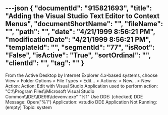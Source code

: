 ---json
{
  "documentId": "915821693",
  "title": "Adding the Visual Studio Text Editor to Context Menus",
  "documentShortName": "",
  "fileName": "",
  "path": "",
  "date": "4/21/1999 8:56:21 PM",
  "modificationDate": "4/21/1999 8:56:21 PM",
  "templateId": "",
  "segmentId": "77",
  "isRoot": "False",
  "isActive": "True",
  "sortOrdinal": "",
  "clientId": "",
  "tag": ""
}
---

From the Active Desktop by Internet Explorer 4.x-based systems, choose View &gt; Folder Options &gt; File Types &gt; Edit... &gt; Actions: &gt; New... &gt; New Action:
    Action: Edit with Visual Studio
    Application used to perform action:
        &quot;C:&bsol;&bsol;Program Files&bsol;&bsol;Microsoft Visual Studio            Common&bsol;&bsol;IDE&bsol;&bsol;IDE98&bsol;&bsol;devenv.exe&quot; &quot;%1&quot;
    Use DDE: (checked)
    DDE Message: Open(&quot;%1&quot;)
    Application: vstudio
    DDE Application Not Running: (empty)
    Topic: system
